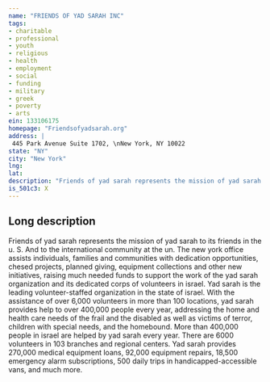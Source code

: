 ```yaml
---
name: "FRIENDS OF YAD SARAH INC"
tags:
- charitable
- professional
- youth
- religious
- health
- employment
- social
- funding
- military
- greek
- poverty
- arts
ein: 133106175
homepage: "Friendsofyadsarah.org"
address: |
 445 Park Avenue Suite 1702, \nNew York, NY 10022
state: "NY"
city: "New York"
lng: 
lat: 
description: "Friends of yad sarah represents the mission of yad sarah to its friends in the u. S. And to the international community at the un. The new york office assists individuals, families and communities with dedication opportunities, chesed projects, planned giving, equipment collections and other new initiatives, raising much needed funds to support the work of the yad sarah organization and its dedicated corps of volunteers in israel. Yad sarah is the leading volunteer-staffed organization in the state of israel. With the assistance of over 6,000 volunteers in more than 100 locations, yad sarah provides help to over 400,000 people every year, addressing the home and health care needs of the frail and the disabled as well as victims of terror, children with special needs, and the homebound. "
is_501c3: X
---
```


## Long description

Friends of yad sarah represents the mission of yad sarah to its friends in the u. S. And to the international community at the un. The new york office assists individuals, families and communities with dedication opportunities, chesed projects, planned giving, equipment collections and other new initiatives, raising much needed funds to support the work of the yad sarah organization and its dedicated corps of volunteers in israel. Yad sarah is the leading volunteer-staffed organization in the state of israel. With the assistance of over 6,000 volunteers in more than 100 locations, yad sarah provides help to over 400,000 people every year, addressing the home and health care needs of the frail and the disabled as well as victims of terror, children with special needs, and the homebound. More than 400,000 people in israel are helped by yad sarah every year. There are 6000 volunteers in 103 branches and regional centers. Yad sarah provides 270,000 medical equipment loans, 92,000 equipment repairs, 18,500 emergency alarm subscriptions, 500 daily trips in handicapped-accessible vans, and much more. 
